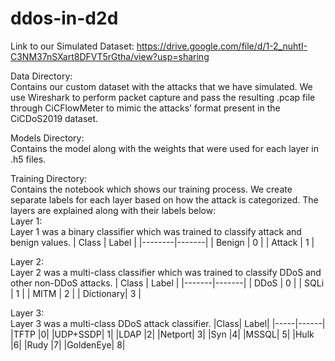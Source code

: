 # ddos-in-d2d

Link to our Simulated Dataset:
https://drive.google.com/file/d/1-2_nuhtI-C3NM37nSXart8DFVT5rGtha/view?usp=sharing

Data Directory:<br />
Contains our custom dataset with the attacks that we have simulated. We use Wireshark to perform packet capture and pass the resulting .pcap file through CiCFlowMeter to mimic the attacks’ format present in the CiCDoS2019 dataset. 

Models Directory:<br />
Contains the model along with the weights that were used for each layer in .h5 files.

Training Directory:<br />
Contains the notebook which shows our training process. We create separate labels for each layer based on how the attack is categorized. The layers are explained along with their labels below:<br />
Layer 1:<br />
Layer 1 was a binary classifier which was trained to classify attack and benign values.
| Class	 | Label | 
|--------|-------|
| Benign |	0    |
| Attack |	1    |

Layer 2:<br />
Layer 2 was a multi-class classifier which was trained to classify DDoS and other non-DDoS attacks.
| Class |	Label |
|-------|-------|
| DDoS |	0     |
| SQLi |	1 |
| MITM	| 2 |
| Dictionary|	3 |

Layer 3:<br />
Layer 3 was a multi-class DDoS attack classifier.
|Class|	Label|
|-----|------|
|TFTP	|0|
|UDP+SSDP|	1|
|LDAP	|2|
|Netport|	3|
|Syn	|4|
|MSSQL|	5|
|Hulk	|6|
|Rudy	|7|
|GoldenEye|	8|
